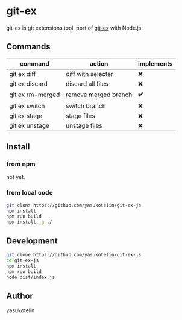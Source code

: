 # git-ex

git-ex is git extensions tool.
port of [git-ex](https://github.com/yasukotelin/git-ex) with Node.js.

## Commands

| command | action | implements |
| -- | -- | -- |
| git ex diff | diff with selecter | :x: |
| git ex discard | discard all files |:x:|
| git ex rm-merged | remove merged branch | :heavy_check_mark: |
| git ex switch | switch branch | :x: |
| git ex stage | stage files | :x: |
| git ex unstage | unstage files | :x:|

## Install

### from npm

not yet.

### from local code

```bash
git clons https://github.com/yasukotelin/git-ex-js
npm install
npm run build
npm install -g ./
```

## Development

```bash
git clone https://github.com/yasukotelin/git-ex-js
cd git-ex-js
npm install
npm run build
node dist/index.js
```

## Author

yasukotelin
